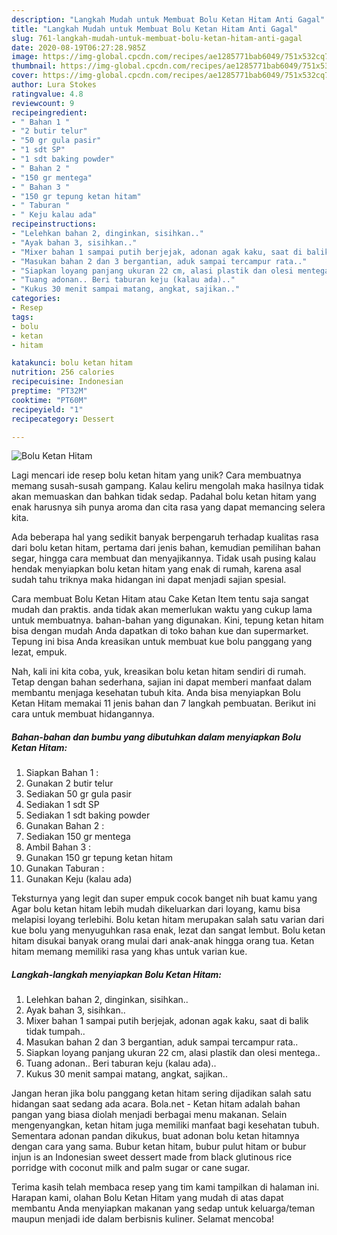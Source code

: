 ```yaml
---
description: "Langkah Mudah untuk Membuat Bolu Ketan Hitam Anti Gagal"
title: "Langkah Mudah untuk Membuat Bolu Ketan Hitam Anti Gagal"
slug: 761-langkah-mudah-untuk-membuat-bolu-ketan-hitam-anti-gagal
date: 2020-08-19T06:27:28.985Z
image: https://img-global.cpcdn.com/recipes/ae1285771bab6049/751x532cq70/bolu-ketan-hitam-foto-resep-utama.jpg
thumbnail: https://img-global.cpcdn.com/recipes/ae1285771bab6049/751x532cq70/bolu-ketan-hitam-foto-resep-utama.jpg
cover: https://img-global.cpcdn.com/recipes/ae1285771bab6049/751x532cq70/bolu-ketan-hitam-foto-resep-utama.jpg
author: Lura Stokes
ratingvalue: 4.8
reviewcount: 9
recipeingredient:
- " Bahan 1 "
- "2 butir telur"
- "50 gr gula pasir"
- "1 sdt SP"
- "1 sdt baking powder"
- " Bahan 2 "
- "150 gr mentega"
- " Bahan 3 "
- "150 gr tepung ketan hitam"
- " Taburan "
- " Keju kalau ada"
recipeinstructions:
- "Lelehkan bahan 2, dinginkan, sisihkan.."
- "Ayak bahan 3, sisihkan.."
- "Mixer bahan 1 sampai putih berjejak, adonan agak kaku, saat di balik tidak tumpah.."
- "Masukan bahan 2 dan 3 bergantian, aduk sampai tercampur rata.."
- "Siapkan loyang panjang ukuran 22 cm, alasi plastik dan olesi mentega.."
- "Tuang adonan.. Beri taburan keju (kalau ada).."
- "Kukus 30 menit sampai matang, angkat, sajikan.."
categories:
- Resep
tags:
- bolu
- ketan
- hitam

katakunci: bolu ketan hitam 
nutrition: 256 calories
recipecuisine: Indonesian
preptime: "PT32M"
cooktime: "PT60M"
recipeyield: "1"
recipecategory: Dessert

---
```



![Bolu Ketan Hitam](https://img-global.cpcdn.com/recipes/ae1285771bab6049/751x532cq70/bolu-ketan-hitam-foto-resep-utama.jpg)

Lagi mencari ide resep bolu ketan hitam yang unik? Cara membuatnya memang susah-susah gampang. Kalau keliru mengolah maka hasilnya tidak akan memuaskan dan bahkan tidak sedap. Padahal bolu ketan hitam yang enak harusnya sih punya aroma dan cita rasa yang dapat memancing selera kita.

Ada beberapa hal yang sedikit banyak berpengaruh terhadap kualitas rasa dari bolu ketan hitam, pertama dari jenis bahan, kemudian pemilihan bahan segar, hingga cara membuat dan menyajikannya. Tidak usah pusing kalau hendak menyiapkan bolu ketan hitam yang enak di rumah, karena asal sudah tahu triknya maka hidangan ini dapat menjadi sajian spesial.

Cara membuat Bolu Ketan Hitam atau Cake Ketan Item tentu saja sangat mudah dan praktis. anda tidak akan memerlukan waktu yang cukup lama untuk membuatnya. bahan-bahan yang digunakan. Kini, tepung ketan hitam bisa dengan mudah Anda dapatkan di toko bahan kue dan supermarket. Tepung ini bisa Anda kreasikan untuk membuat kue bolu panggang yang lezat, empuk.


Nah, kali ini kita coba, yuk, kreasikan bolu ketan hitam sendiri di rumah. Tetap dengan bahan sederhana, sajian ini dapat memberi manfaat dalam membantu menjaga kesehatan tubuh kita. Anda bisa menyiapkan Bolu Ketan Hitam memakai 11 jenis bahan dan 7 langkah pembuatan. Berikut ini cara untuk membuat hidangannya.

<!--inarticleads1-->

##### Bahan-bahan dan bumbu yang dibutuhkan dalam menyiapkan Bolu Ketan Hitam:

1. Siapkan  Bahan 1 :
1. Gunakan 2 butir telur
1. Sediakan 50 gr gula pasir
1. Sediakan 1 sdt SP
1. Sediakan 1 sdt baking powder
1. Gunakan  Bahan 2 :
1. Sediakan 150 gr mentega
1. Ambil  Bahan 3 :
1. Gunakan 150 gr tepung ketan hitam
1. Gunakan  Taburan :
1. Gunakan  Keju (kalau ada)


Teksturnya yang legit dan super empuk cocok banget nih buat kamu yang Agar bolu ketan hitam lebih mudah dikeluarkan dari loyang, kamu bisa melapisi loyang terlebihi. Bolu ketan hitam merupakan salah satu varian dari kue bolu yang menyuguhkan rasa enak, lezat dan sangat lembut. Bolu ketan hitam disukai banyak orang mulai dari anak-anak hingga orang tua. Ketan hitam memang memiliki rasa yang khas untuk varian kue. 

<!--inarticleads2-->

##### Langkah-langkah menyiapkan Bolu Ketan Hitam:

1. Lelehkan bahan 2, dinginkan, sisihkan..
1. Ayak bahan 3, sisihkan..
1. Mixer bahan 1 sampai putih berjejak, adonan agak kaku, saat di balik tidak tumpah..
1. Masukan bahan 2 dan 3 bergantian, aduk sampai tercampur rata..
1. Siapkan loyang panjang ukuran 22 cm, alasi plastik dan olesi mentega..
1. Tuang adonan.. Beri taburan keju (kalau ada)..
1. Kukus 30 menit sampai matang, angkat, sajikan..


Jangan heran jika bolu panggang ketan hitam sering dijadikan salah satu hidangan saat sedang ada acara. Bola.net - Ketan hitam adalah bahan pangan yang biasa diolah menjadi berbagai menu makanan. Selain mengenyangkan, ketan hitam juga memiliki manfaat bagi kesehatan tubuh. Sementara adonan pandan dikukus, buat adonan bolu ketan hitamnya dengan cara yang sama. Bubur ketan hitam, bubur pulut hitam or bubur injun is an Indonesian sweet dessert made from black glutinous rice porridge with coconut milk and palm sugar or cane sugar. 

Terima kasih telah membaca resep yang tim kami tampilkan di halaman ini. Harapan kami, olahan Bolu Ketan Hitam yang mudah di atas dapat membantu Anda menyiapkan makanan yang sedap untuk keluarga/teman maupun menjadi ide dalam berbisnis kuliner. Selamat mencoba!
